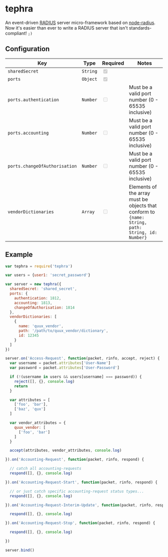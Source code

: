 
# tephra

An event-driven [RADIUS](https://en.wikipedia.org/wiki/RADIUS) server micro-framework based on [node-radius](https://github.com/retailnext/node-radius). Now it's easier than ever to write a RADIUS server that isn't standards-compliant! `;)`

## Configuration

Key | Type | Required | Notes
--- | ---- | -------- | -----
`sharedSecret` | `String` | <input type="checkbox" checked disabled> |
`ports` | `Object` | <input type="checkbox" checked disabled> |
`ports.authentication` | `Number` | <input type="checkbox" disabled> | Must be a valid port number (0 - 65535 inclusive)
`ports.accounting` | `Number` | <input type="checkbox" disabled> | Must be a valid port number (0 - 65535 inclusive)
`ports.changeOfAuthorisation` | `Number` | <input type="checkbox" disabled> | Must be a valid port number (0 - 65535 inclusive)
`vendorDictionaries` | `Array` | <input type="checkbox" disabled> | Elements of the array must be objects that conform to `{name: String, path: String, id: Number}`

## Example

```javascript
var tephra = require('tephra')

var users = {user1: 'secret_password'}

var server = new tephra({
  sharedSecret: 'shared_secret',
  ports: {
    authentication: 1812,
    accounting: 1813,
    changeOfAuthorisation: 1814
  },
  vendorDictionaries: [
    {
      name: 'quux_vendor',
      path: '/path/to/quux_vendor/dictionary',
      id: 12345
    }
  ]
})

server.on('Access-Request', function(packet, rinfo, accept, reject) {
  var username = packet.attributes['User-Name']
  var password = packet.attributes['User-Password']

  if (!(username in users && users[username] === password)) {
    reject([], {}, console.log)
    return
  }

  var attributes = [
    ['foo', 'bar'],
    ['baz', 'qux']
  ]

  var vendor_attributes = {
    quux_vendor: [
      ['foo', 'bar']
    ]
  }

  accept(attributes, vendor_attributes, console.log)

}).on('Accounting-Request', function(packet, rinfo, respond) {

  // catch all accounting-requests
  respond([], {}, console.log)

}).on('Accounting-Request-Start', function(packet, rinfo, respond) {

  // or just catch specific accounting-request status types...
  respond([], {}, console.log)

}).on('Accounting-Request-Interim-Update', function(packet, rinfo, respond) {

  respond([], {}, console.log)

}).on('Accounting-Request-Stop', function(packet, rinfo, respond) {

  respond([], {}, console.log)

})

server.bind()
```
